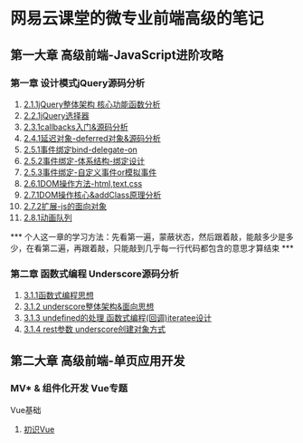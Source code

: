 # 网易云课堂的微专业前端高级的笔记

## 第一大章 高级前端-JavaScript进阶攻略
### 第一章 设计模式jQuery源码分析
1. [2.1.1jQuery整体架构 核心功能函数分析](https://github.com/liaoxinjian/-/tree/master/%E7%AC%AC%E4%B8%80%E7%AB%A0%20%E8%AE%BE%E8%AE%A1%E6%A8%A1%E5%BC%8FjQuery%E6%BA%90%E7%A0%81%E5%88%86%E6%9E%90/2.1.1jQuery%E6%95%B4%E4%BD%93%E6%9E%B6%E6%9E%84%20%E6%A0%B8%E5%BF%83%E5%8A%9F%E8%83%BD%E5%87%BD%E6%95%B0%E5%88%86%E6%9E%90)
2. [2.2.1jQuery选择器](https://github.com/liaoxinjian/-/tree/master/%E7%AC%AC%E4%B8%80%E7%AB%A0%20%E8%AE%BE%E8%AE%A1%E6%A8%A1%E5%BC%8FjQuery%E6%BA%90%E7%A0%81%E5%88%86%E6%9E%90/2.2.1%E9%80%89%E6%8B%A9%E5%99%A8)
3. [2.3.1callbacks入门&源码分析](https://github.com/liaoxinjian/-/tree/master/%E7%AC%AC%E4%B8%80%E7%AB%A0%20%E8%AE%BE%E8%AE%A1%E6%A8%A1%E5%BC%8FjQuery%E6%BA%90%E7%A0%81%E5%88%86%E6%9E%90/2.3.1callbacks%E5%85%A5%E9%97%A8%26%E5%8E%9F%E7%90%86%E5%88%86%E6%9E%90)
4. [2.4.1延迟对象-deferred对象&源码分析](https://github.com/liaoxinjian/-/tree/master/%E7%AC%AC%E4%B8%80%E7%AB%A0%20%E8%AE%BE%E8%AE%A1%E6%A8%A1%E5%BC%8FjQuery%E6%BA%90%E7%A0%81%E5%88%86%E6%9E%90/2.4.1%E5%BB%B6%E8%BF%9F%E5%AF%B9%E8%B1%A1-deferred%E5%AF%B9%E8%B1%A1%26%E6%BA%90%E7%A0%81%E5%88%86%E6%9E%90)
5. [2.5.1事件绑定bind-delegate-on](https://github.com/liaoxinjian/-/tree/master/%E7%AC%AC%E4%B8%80%E7%AB%A0%20%E8%AE%BE%E8%AE%A1%E6%A8%A1%E5%BC%8FjQuery%E6%BA%90%E7%A0%81%E5%88%86%E6%9E%90/2.5.1%E4%BA%8B%E4%BB%B6%E7%BB%91%E5%AE%9Abind-delegate-on)
6. [2.5.2事件绑定-体系结构-绑定设计](https://github.com/liaoxinjian/-/tree/master/%E7%AC%AC%E4%B8%80%E7%AB%A0%20%E8%AE%BE%E8%AE%A1%E6%A8%A1%E5%BC%8FjQuery%E6%BA%90%E7%A0%81%E5%88%86%E6%9E%90/2.5.2%E4%BA%8B%E4%BB%B6%E7%BB%91%E5%AE%9A-%E4%BD%93%E7%B3%BB%E7%BB%93%E6%9E%84)
7. [2.5.3事件绑定-自定义事件or模拟事件](https://github.com/liaoxinjian/-/tree/master/%E7%AC%AC%E4%B8%80%E7%AB%A0%20%E8%AE%BE%E8%AE%A1%E6%A8%A1%E5%BC%8FjQuery%E6%BA%90%E7%A0%81%E5%88%86%E6%9E%90/2.5.3-%E4%BA%8B%E4%BB%B6%E7%BB%91%E5%AE%9A-%E8%87%AA%E5%AE%9A%E4%B9%89%E8%AE%BE%E8%AE%A1%20or%20%E6%A8%A1%E6%8B%9F%E4%BA%8B%E4%BB%B6)
8. [2.6.1DOM操作方法-html,text,css](https://github.com/liaoxinjian/-/tree/master/%E7%AC%AC%E4%B8%80%E7%AB%A0%20%E8%AE%BE%E8%AE%A1%E6%A8%A1%E5%BC%8FjQuery%E6%BA%90%E7%A0%81%E5%88%86%E6%9E%90/2.6.1DOM%E6%93%8D%E4%BD%9C%E6%96%B9%E6%B3%95-html%2Ctext%2Ccss)
9. [2.7.1DOM操作核心&addClass原理分析](https://github.com/liaoxinjian/-/tree/master/%E7%AC%AC%E4%B8%80%E7%AB%A0%20%E8%AE%BE%E8%AE%A1%E6%A8%A1%E5%BC%8FjQuery%E6%BA%90%E7%A0%81%E5%88%86%E6%9E%90/2.7.1DOM%E6%93%8D%E4%BD%9C%E6%A0%B8%E5%BF%83%26addClass%E5%8E%9F%E7%90%86%E5%88%86%E6%9E%90)
10. [2.7.2扩展-js的面向对象](https://github.com/liaoxinjian/-/tree/master/%E7%AC%AC%E4%B8%80%E7%AB%A0%20%E8%AE%BE%E8%AE%A1%E6%A8%A1%E5%BC%8FjQuery%E6%BA%90%E7%A0%81%E5%88%86%E6%9E%90/2.7.2%E6%89%A9%E5%B1%95-js%E7%9A%84%E9%9D%A2%E5%90%91%E5%AF%B9%E8%B1%A1)
11. [2.8.1动画队列](https://github.com/liaoxinjian/-/tree/master/%E7%AC%AC%E4%B8%80%E7%AB%A0%20%E8%AE%BE%E8%AE%A1%E6%A8%A1%E5%BC%8FjQuery%E6%BA%90%E7%A0%81%E5%88%86%E6%9E%90/2.8.2-%E5%8A%A8%E7%94%BB%E9%98%9F%E5%88%97%20%E5%8A%A8%E7%94%BB%E8%AE%BE%E8%AE%A1%20%E5%8A%A8%E7%94%BB%E5%AE%9E%E7%8E%B0)

*** 个人这一章的学习方法：先看第一遍，蒙蔽状态，然后跟着敲，能敲多少是多少，在看第二遍，再跟着敲，只能敲到几乎每一行代码都包含的意思才算结束 ***

### 第二章 函数式编程 Underscore源码分析
1. [3.1.1函数式编程思想](https://github.com/liaoxinjian/-/tree/master/%E7%AC%AC%E4%BA%8C%E7%AB%A0%20%E5%87%BD%E6%95%B0%E5%BC%8F%E7%BC%96%E7%A8%8B%20Underscore%E6%BA%90%E7%A0%81%E5%88%86%E6%9E%90/3.1.1%E5%87%BD%E6%95%B0%E5%BC%8F%E7%BC%96%E7%A8%8B%E6%80%9D%E6%83%B3%E6%A6%82%E8%BF%B0)
2. [3.1.2 underscore整体架构&面向思想](https://github.com/liaoxinjian/-/tree/master/%E7%AC%AC%E4%BA%8C%E7%AB%A0%20%E5%87%BD%E6%95%B0%E5%BC%8F%E7%BC%96%E7%A8%8B%20Underscore%E6%BA%90%E7%A0%81%E5%88%86%E6%9E%90/3.1.2%20underscore%E6%95%B4%E4%BD%93%E7%BB%93%E6%9E%84%26%E9%9D%A2%E5%90%91%E6%80%9D%E6%83%B3)
3. [3.1.3 undefined的处理 函数式编程(回调)iteratee设计](https://github.com/liaoxinjian/-/tree/master/%E7%AC%AC%E4%BA%8C%E7%AB%A0%20%E5%87%BD%E6%95%B0%E5%BC%8F%E7%BC%96%E7%A8%8B%20Underscore%E6%BA%90%E7%A0%81%E5%88%86%E6%9E%90/3.1.3%20undefined%E7%9A%84%E5%A4%84%E7%90%86%20%E5%87%BD%E6%95%B0%E5%BC%8F%E7%BC%96%E7%A8%8B(%E5%9B%9E%E8%B0%83)iteeratee%E8%AE%BE%E8%AE%A1)
4. [3.1.4 rest参数 underscore创建对象方式](https://github.com/liaoxinjian/-/tree/master/%E7%AC%AC%E4%BA%8C%E7%AB%A0%20%E5%87%BD%E6%95%B0%E5%BC%8F%E7%BC%96%E7%A8%8B%20Underscore%E6%BA%90%E7%A0%81%E5%88%86%E6%9E%90/3.1.4%20rest%E5%8F%82%E6%95%B0%20underscore%E5%88%9B%E5%BB%BA%E5%AF%B9%E8%B1%A1%E6%96%B9%E5%BC%8F)


## 第二大章 高级前端-单页应用开发

### MV* & 组件化开发 Vue专题
Vue基础
1. [初识Vue](https://github.com/liaoxinjian/-/tree/master/%E7%AC%AC%E4%BA%8C%E5%A4%A7%E7%AB%A0%20%E9%AB%98%E7%BA%A7%E5%89%8D%E7%AB%AF-%E5%8D%95%E9%A1%B5%E5%BA%94%E7%94%A8%E5%BC%80%E5%8F%91/Vue%E4%B8%93%E9%A2%98/1.%E5%88%9D%E8%AF%86Vue)
